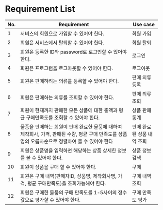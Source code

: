 # Requirement List

| No. | Requirement | Use case |
| --- | --- | --- |
| 1 | 서비스의 회원으로 가입할 수 있어야 한다. | 회원 가입 |
| 2 | 회원은 서비스에서 탈퇴할 수 있어야 한다. | 회원 탈퇴 |
| 3 | 회원은 등록한 ID와 password로 로그인할 수 있어야 한다. | 로그인 |
| 4 | 회원은 프로그램을 로그아웃할 수 있어야 한다. | 로그아웃 |
| 5 | 회원은 판매하려는 의류를 등록할 수 있어야 한다. | 판매 의류 등록 |
| 6 | 회원은 판매하는 의류를 조회할 수 있어야 한다. | 판매 의류 조회 |
| 7 | 회원이 현재까지 판매한 모든 상품에 대한 총액과 평균 구매만족도를 조회할 수 있어야 한다. | 상품 판매 통계 |
| 8 | 물품을 판매하는 회원이 판매 완료한 물품에 대하여 제작회사, 가격, 판매된 수량, 평균 구매 만족도를 상품명의 오름차순으로 정렬하여 볼 수 있어야 한다 | 판매 완료된 상품 내역 조회 |
| 9 | 회원은 상품명을 입력하면 해당하는 상품 상세한 정보를 볼 수 있어야 한다. | 상품 정보 검색 |
| 10 | 회원이 상품을 구매 할 수 있어야 한다. | 구매 |
| 11 | 회원은 구매 내역(판매자ID, 상품명, 제작회사명, 가격, 평균 구매만족도)을 조회가능해야 한다. | 구매 내역 조회 |
| 12 | 회원은 구매한 물품의 구매 만족도를 1-5사이의 정수값으로 평가할 수 있어야 한다. | 구매 만족도 평가 |